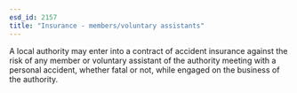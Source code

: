 ```yaml
---
esd_id: 2157
title: "Insurance - members/voluntary assistants"
---
```


A local authority may enter into a contract of accident insurance against the risk of any member or voluntary assistant of the authority meeting with a personal accident, whether fatal or not, while engaged on the business of the authority.

